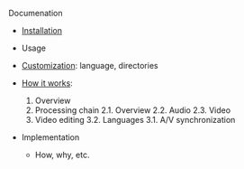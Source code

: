 Documenation


- [Installation](installation.md)
- Usage
- [Customization](customization.md): language, directories

- [How it works](how.md):
    1. Overview
    2. Processing chain
        2.1. Overview
        2.2. Audio
        2.3. Video
    3. Video editing
        3.2. Languages
        3.1. A/V synchronization

- Implementation
    * How, why, etc.

